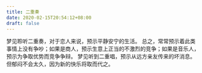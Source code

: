 ```yaml
---
title: 二重奏
date: 2020-02-15T20:54:12+08:00
draft: false
---
```


梦见聆听二重奏，对于恋人来说，预示平静安宁的生活。
总之，常常预示着此类事情上没有争吵；如果是商人，预示生意上正当的不激烈的竞争；如果是音乐人，预示为争取优势而竞争争辩。
梦见听到二重唱，预示从远方亲友传来的坏消息。
但郁闷不会太久，因为新的快乐将取而代之。
